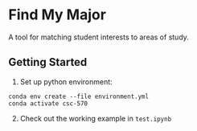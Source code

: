 # Find My Major

A tool for matching student interests to areas of study.

## Getting Started

1. Set up python environment:

```
conda env create --file environment.yml
conda activate csc-570
```

2. Check out the working example in `test.ipynb`
